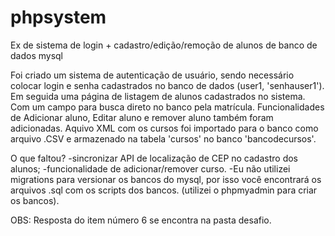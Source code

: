 # phpsystem
Ex de sistema de login + cadastro/edição/remoção de alunos de banco de dados mysql

Foi criado um sistema de autenticação de usuário, sendo necessário colocar login e senha cadastrados no banco de dados (user1, 'senhauser1').
Em seguida uma página de listagem de alunos cadastrados no sistema. Com um campo para busca direto no banco pela matrícula.
Funcionalidades de Adicionar aluno, Editar aluno e remover aluno também foram adicionadas.
Aquivo XML com os cursos foi importado para o banco como arquivo .CSV e armazenado na tabela 'cursos' no banco 'bancodecursos'.

O que faltou?
-sincronizar API de localização de CEP no cadastro dos alunos;
-funcionalidade de adicionar/remover curso.
-Eu não utilizei migrations para versionar os bancos do mysql, por isso você
encontrará os arquivos .sql com os scripts dos bancos. (utilizei o phpmyadmin para criar os bancos).


OBS: Resposta do item número 6 se encontra na pasta desafio.
